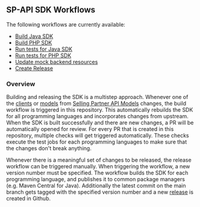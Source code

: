 ## SP-API SDK Workflows

The following workflows are currently available:
* [Build Java SDK](https://github.com/amzn/selling-partner-api-sdk/blob/main/.github/workflows/build-java-sdk.yml)
* [Build PHP SDK](https://github.com/amzn/selling-partner-api-sdk/blob/main/.github/workflows/build-php-sdk.yml)
* [Run tests for Java SDK](https://github.com/amzn/selling-partner-api-sdk/blob/main/.github/workflows/test-java-sdk.yml)
* [Run tests for PHP SDK](https://github.com/amzn/selling-partner-api-sdk/blob/main/.github/workflows/test-php-sdk.yml)
* [Update mock backend resources](https://github.com/amzn/selling-partner-api-sdk/blob/main/.github/workflows/update-mock-backend-resources.yml)
* [Create Release](https://github.com/amzn/selling-partner-api-sdk/blob/main/.github/workflows/create-release.yml)

### Overview

Building and releasing the SDK is a multistep approach. Whenever one of the [clients](https://github.com/amzn/selling-partner-api-models/tree/main/clients) or [models](https://github.com/amzn/selling-partner-api-models/tree/main/models) from [Selling Partner API Models](https://github.com/amzn/selling-partner-api-models) changes, the build workflow is triggered in this repository. This automatically rebuilds the SDK for all programming languages and incorporates changes from upstream. When the SDK is built successfully and there are new changes, a PR will be automatically opened for review. For every PR that is created in this repository, multiple checks will get triggered automatically. These checks execute the test jobs for each programming languages to make sure that the changes don't break anything.

Whenever there is a meaningful set of changes to be released, the release workflow can be triggered manually. When triggering the workflow, a new version number must be specified. The workflow builds the SDK for each programming language, and publishes it to common package managers (e.g. Maven Central for Java). Additionally the latest commit on the main branch gets tagged with the specified version number and a new [release](https://github.com/amzn/selling-partner-api-sdk/releases) is created in Github.

